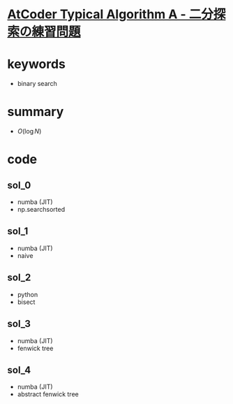# [AtCoder Typical Algorithm A - 二分探索の練習問題](https://atcoder.jp/contests/typical-algorithm/tasks/typical_algorithm_a)


# keywords 
- binary search


# summary
- $O(\log{N})$


# code 
## sol_0
- numba (JIT)
- np.searchsorted

## sol_1
- numba (JIT)
- naive 


## sol_2
- python
- bisect 


## sol_3 
- numba (JIT)
- fenwick tree


## sol_4
- numba (JIT)
- abstract fenwick tree